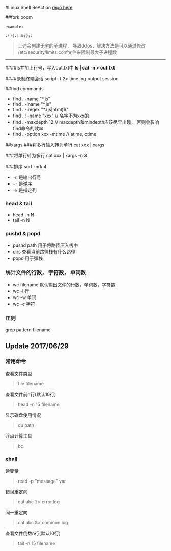 #Linux Shell ReAction
[repo here](https://github.com/overkazaf/LinuxShellReAction.git)

##fork boom
```
example:

:(){:|:&;};:

```

>上述会创建无穷的子进程， 导致ddos，解决方法是可以通过修改
/etc/security/limits.conf文件来限制最大子进程数

***

####ls并加上行号，写入out.txt中
**ls | cat -n > out.txt**

####录制终端会话
script -t 2> time.log output.session


##find commands
* find . -name "*.js"
* find . -iname "*.js"
* find . -iregex "*.\(js|html\)$"
* find . ! -name "xxx"  // 名字不为xxx的
* find . -maxdepth 12 // maxdepth和mindepth应该尽早出现， 否则会影响find命令的效率
* find . -option xxx -mtime // atime, ctime


##xargs
###将多行输入转为单行
cat xxx | xargs

###将单行转为多行
cat xxx | xargs -n 3

###排序
sort -nrk 4

* `-n` 是输出行号
* `-r` 是逆序
* `-k` 是指定列


### head & tail
* head -n N 
* tail -n N


### pushd & popd
*  pushd path  用于将路径压入栈中
*  dirs 查看当前路径栈有什么路径
*  popd 用于弹栈


### 统计文件的行数， 字符数， 单词数
* wc filename 默认输出文件的行数，单词数，字符数
* wc -l 行
* wc -w 单词
* wc -c 字符



### 正则
grep pattern filename



## Update 2017/06/29
### 常用命令

查看文件类型
>file filename

查看文件前n行(默认10行)
>head -n 15 filename

显示磁盘使用情况
>du path

浮点计算工具
>bc

### shell

读变量
>read -p "message" var

错误重定向
>cat abc 2> error.log

同一重定向
>cat abc &> common.log

查看文件倒数n行(默认10行)
>tail -n 15 filename